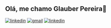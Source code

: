 ## Olá, me chamo Glauber Pereira👋

[![linkedin](https://img.shields.io/badge/LinkedIn-0077B5?style=for-the-badge&logo=linkedin&logoColor=white)](www.linkedin.com/in/glauber-pereira-202bba30b)
[![gmail](https://img.shields.io/badge/Gmail-D14836?style=for-the-badge&logo=gmail&logoColor=white)](https://glauberpereira2004@gmail.com)
[![linkedin](https://img.shields.io/badge/LinkedIn-0077B5?style=for-the-badge&logo=linkedin&logoColor=white)](http://linkedin.com/in/glauber-pereira-202bba30b)

